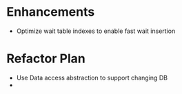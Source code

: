 ﻿# Enhancements
* Optimize wait table indexes to enable fast wait insertion

# Refactor Plan
* Use Data access abstraction to support changing DB
* 